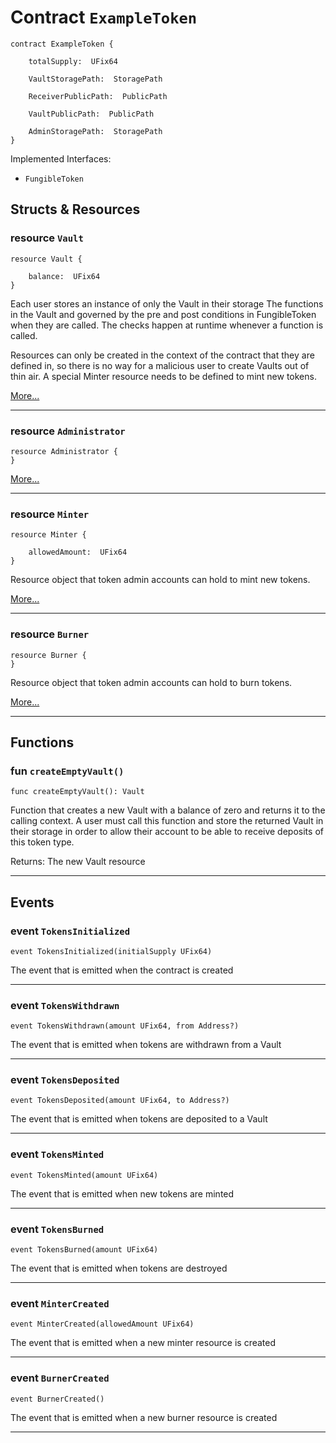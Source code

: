 # Contract `ExampleToken`

```cadence
contract ExampleToken {

    totalSupply:  UFix64

    VaultStoragePath:  StoragePath

    ReceiverPublicPath:  PublicPath

    VaultPublicPath:  PublicPath

    AdminStoragePath:  StoragePath
}
```


Implemented Interfaces:
  - `FungibleToken`

## Structs & Resources

### resource `Vault`

```cadence
resource Vault {

    balance:  UFix64
}
```
Each user stores an instance of only the Vault in their storage
The functions in the Vault and governed by the pre and post conditions
in FungibleToken when they are called.
The checks happen at runtime whenever a function is called.

Resources can only be created in the context of the contract that they
are defined in, so there is no way for a malicious user to create Vaults
out of thin air. A special Minter resource needs to be defined to mint
new tokens.

[More...](ExampleToken_Vault.md)

---

### resource `Administrator`

```cadence
resource Administrator {
}
```

[More...](ExampleToken_Administrator.md)

---

### resource `Minter`

```cadence
resource Minter {

    allowedAmount:  UFix64
}
```
Resource object that token admin accounts can hold to mint new tokens.

[More...](ExampleToken_Minter.md)

---

### resource `Burner`

```cadence
resource Burner {
}
```
Resource object that token admin accounts can hold to burn tokens.

[More...](ExampleToken_Burner.md)

---
## Functions

### fun `createEmptyVault()`

```cadence
func createEmptyVault(): Vault
```
Function that creates a new Vault with a balance of zero
and returns it to the calling context. A user must call this function
and store the returned Vault in their storage in order to allow their
account to be able to receive deposits of this token type.

Returns: The new Vault resource

---
## Events

### event `TokensInitialized`

```cadence
event TokensInitialized(initialSupply UFix64)
```
The event that is emitted when the contract is created

---

### event `TokensWithdrawn`

```cadence
event TokensWithdrawn(amount UFix64, from Address?)
```
The event that is emitted when tokens are withdrawn from a Vault

---

### event `TokensDeposited`

```cadence
event TokensDeposited(amount UFix64, to Address?)
```
The event that is emitted when tokens are deposited to a Vault

---

### event `TokensMinted`

```cadence
event TokensMinted(amount UFix64)
```
The event that is emitted when new tokens are minted

---

### event `TokensBurned`

```cadence
event TokensBurned(amount UFix64)
```
The event that is emitted when tokens are destroyed

---

### event `MinterCreated`

```cadence
event MinterCreated(allowedAmount UFix64)
```
The event that is emitted when a new minter resource is created

---

### event `BurnerCreated`

```cadence
event BurnerCreated()
```
The event that is emitted when a new burner resource is created

---
